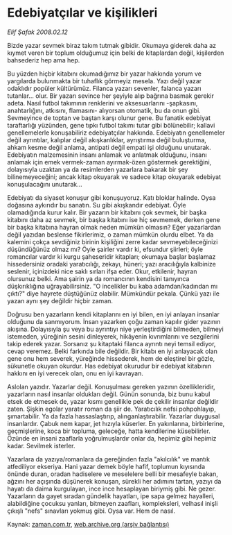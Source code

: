 # Edebiyatçılar ve kişilikleri

*Elif Şafak 2008.02.12*

<tr><td class="metin" colspan="2" style="padding-top: 20px; padding-left: 5px; padding-right: 10px;">Bizde yazar sevmek biraz takım tutmak gibidir. Okumaya giderek daha az kıymet veren bir toplum olduğumuz için belki de kitaplardan değil, kişilerden bahsederiz hep ama hep.</td></tr><tr><td class="metin" colspan="2" style="padding-top: 20px; padding-left: 5px; padding-right: 10px;"><p>Bu yüzden hiçbir kitabını okumadığımız bir yazar hakkında yorum ve yargılarda bulunmakta bir tuhaflık görmeyiz mesela. Yazı değil yazar odaklıdır popüler kültürümüz. Filanca yazarı sevenler, falanca yazarı tutanlar... olur. Bir yazarı sevince her şeyiyle alıp bağrına basmak gerekir adeta. Nasıl futbol takımının renklerini ve aksesuarlarını -şapkasını, anahtarlığını, atkısını, flamasını- alıyorsan otomatik, bu da onun gibi. Sevmeyince de toptan ve baştan karşı olunur gene. Bu fanatik edebiyat taraftarlığı yüzünden, gene tıpkı futbol takımı tutar gibi bölünebilir; kallavi genellemelerle konuşabiliriz edebiyatçılar hakkında. Edebiyatın genellemeler değil ayrıntılar, kalıplar değil akışkanlıklar, ayrıştırma değil buluşturma, ahkam kesme değil anlama, antipati değil empati işi olduğunu unutarak. Edebiyatın malzemesinin insanı anlamak ve anlatmak olduğunu, insanı anlamak için emek vermek-zaman ayırmak-özen göstermek gerektiğini, dolayısıyla uzaktan ya da resimlerden yazarlara bakarak bir şey bilinemeyeceğini; ancak kitap okuyarak ve sadece kitap okuyarak edebiyat konuşulacağını unutarak...
<p>Edebiyatı da siyaset konuşur gibi konuşuyoruz. Katı bloklar halinde. Oysa doğasına aykırıdır bu sanatın. Su gibi akışkandır edebiyat. Öyle olamadığında kurur kalır. Bir yazarın bir kitabını çok sevmek, bir başka kitabını daha az sevmek, bir başka kitabını ise hiç sevmemek, derken gene bir başka kitabına hayran olmak neden mümkün olmasın? Eğer yazarlardan değil yazıdan beslense fikirlerimiz, o zaman mümkün olurdu elbet. Ya da kalemini çokça sevdiğiniz birinin kişiliğini zerre kadar sevmeyebileceğinizi düşündüğünüz olmaz mı? Öyle şairler vardır ki, efsundur şiirleri; öyle romancılar vardır ki kurgu şaheseridir kitapları; okumaya başlar başlamaz hissedersiniz oradaki yaratıcılığı, zekayı, hüneri; yazı aracılığıyla kalbinize seslenir, içinizdeki nice saklı sırları ifşa eder. Okur, etkilenir, hayran olursunuz belki. Ama şairin ya da romancının kendisini tanıyınca düşkırıklığına uğrayabilirsiniz. "O incelikler bu kaba adamdan/kadından mı çıktı?" diye hayrete düştüğünüz olabilir. Mümkündür pekala. Çünkü yazı ile yazan aynı şey değildir hiçbir zaman. 
<p>Doğrusu ben yazarların kendi kitaplarını en iyi bilen, en iyi anlayan insanlar olduğunu da sanmıyorum. İnsan yazarken çoğu zaman kapılır gider yazının akışına. Dolayısıyla şu veya bu ayrıntıyı niye yerleştirdiğini bilmeden, bilmeyi istemeden, yüreğinin sesini dinleyerek, hikâyenin kıvrımlarını ve sezgilerini takip ederek yazar. Sorsanız şu kitaptaki filanca ayrıntı neyi temsil ediyor, cevap veremez. Belki farkında bile değildir. Bir kitabı en iyi anlayacak olan gene onu hem severek, yüreğinde hissederek, hem de eleştirel bir gözle, sükunetle okuyan okurdur. Has edebiyat okurudur bir edebiyat kitabının hakkını en iyi verecek olan, onu en iyi kavrayan.
<p>Aslolan yazıdır. Yazarlar değil. Konuşulması gereken yazının özellikleridir, yazarların nasıl insanlar oldukları değil. Günün sonunda, biz bunu kabul etsek de etmesek de, yazar kısmı genellikle pek de çekilir insanlar değildir zaten. Şişkin egolar yaratır roman da şiir de. Yaratıcılık nefsi pohpohlayıp, şımartabilir. Ya da fazla hassaslaştırıp, alınganlaştırabilir. Yazarlar duygusal insanlardır. Çabuk nem kapar, jet hızıyla küserler. En yakınlarına, birbirlerine, geçmişlerine, koca bir topluma, geleceğe, hatta kendilerine küsebilirler. Özünde en insani zaaflarla yoğrulmuşlardır onlar da, hepimiz gibi hepimiz kadar. Sevilmek isterler. 
<p>Yazarlara da yazıya/romanlara da gereğinden fazla "akılcılık" ve mantık atfediliyor ekseriya. Hani yazar demek böyle hafif, toplumun kıyısında önünde duran, oradan hadiselere ve meselelere belli bir mesafeyle bakan, ağzını her açışında düşünerek konuşan, sürekli her adımını tartan, yazıyı da hayatı da daima kurgulayan, ince ince hesaplayan biriymiş gibi. Ne gezer. Yazarların da gayet sıradan gündelik hayatları, ipe sapa gelmez hayalleri, alabildiğine çocuksu yanları, bitmeyen zaafları, kompleksleri, velhasıl inişli çıkışlı "nefs" sınavları yokmuş gibi. Oysa var. Hem de nasıl.<br/></p></p></p></p></p></td></tr>

Kaynak: [zaman.com.tr](http://zaman.com.tr/yazar.do?yazino=650739), [web.archive.org (arşiv bağlantısı)](http://web.archive.org/web/20080430001458/http://www.zaman.com.tr:80/yazar.do?yazino=650739)

